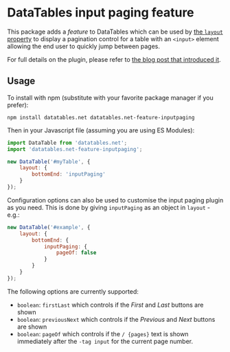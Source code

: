 
# DataTables input paging feature

This package adds a _feature_ to DataTables which can be used by [the `layout` property](https://datatables.net/reference/option/layout) to display a pagination control for a table with an `<input>` element allowing the end user to quickly jump between pages.

For full details on the plugin, please refer to [the blog post that introduced it](https://datatables.net/blog/2024/inputPaging).


## Usage

To install with npm (substitute with your favorite package manager if you prefer):

```
npm install datatables.net datatables.net-feature-inputpaging
```

Then in your Javascript file (assuming you are using ES Modules):

```js
import DataTable from 'datatables.net';
import 'datatables.net-feature-inputpaging';

new DataTable('#myTable', {
	layout: {
		bottomEnd: 'inputPaging'
	}
});
```

Configuration options can also be used to customise the input paging plugin as you need. This is done by giving `inputPaging` as an object in `layout` - e.g.:

```js
new DataTable('#example', {
    layout: {
        bottomEnd: {
            inputPaging: {
                pageOf: false
            }
        }
    }
});
```

The following options are currently supported:

* `boolean`: `firstLast` which controls if the _First_ and _Last_ buttons are shown
* `boolean`: `previousNext` which controls if the _Previous_ and _Next_ buttons are shown
* `boolean`: `pageOf` which controls if the `/ {pages}` text is shown immediately after the `-tag input` for the current page number.
